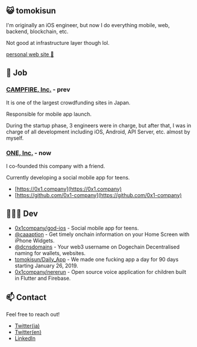 ## 😺 tomokisun

I'm originally an iOS engineer, but now I do everything mobile, web, backend, blockchain, etc.

Not good at infrastructure layer though lol.

[personal web site 👀](https://tomokisun.com)

## 🚀 Job

### [CAMPFIRE, Inc.](https://camp-fire.jp) - prev

It is one of the largest crowdfunding sites in Japan.

Responsible for mobile app launch.

During the startup phase, 3 engineers were in charge, but after that, I was in charge of all development including iOS, Android, API Server, etc. almost by myself.

### [ONE, Inc.](https://github.com/0x1-company) - now

I co-founded this company with a friend.

Currently developing a social mobile app for teens.

- [https://0x1.company](https://0x1.company)
- [https://github.com/0x1-company](https://github.com/0x1-company)

## 👨🏻‍💻 Dev

- [0x1company/god-ios](https://github.com/0x1-company/god-ios) - Social mobile app for teens.
- [@caaaption](https://github.com/caaaption) - Get timely onchain information on your Home Screen with iPhone Widgets.
- [@dcnsdomains](https://github.com/dcnsdomains) - Your web3 username on Dogechain Decentralised naming for wallets, websites.
- [tomokisun/Daily_App](https://github.com/tomokisun/Daily_App) - We made one fucking app a day for 90 days starting January 26, 2019.
- [0x1company/nererun](https://github.com/0x1-company/nererun) - Open source voice application for children built in Flutter and Firebase.

## 📫 Contact

Feel free to reach out!

- [Twitter(ja)](https://twitter.com/tomokisun)
- [Twitter(en)](https://twitter.com/tomoki_sun)
- [LinkedIn](https://www.linkedin.com/in/tomokisun)


